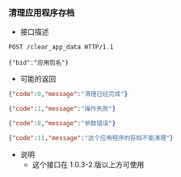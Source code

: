 ### 清理应用程序存档

- 接口描述

```
POST /clear_app_data HTTP/1.1

{"bid":"应用包名"}
```

- 可能的返回

```json
{"code":0,"message":"清理已经完成"}
```
```json
{"code":1,"message":"操作失败"}
```
```json
{"code":8,"message":"参数错误"}
```
```json
{"code":11,"message":"这个应用程序的存档不能清理"}
```

- 说明
    - 这个接口在 1.0.3-2 版以上方可使用
